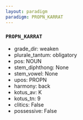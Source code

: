 ```yaml
---
layout: paradigm
paradigm: PROPN_KARRAT
---
```

### ` PROPN_KARRAT `


* grade_dir: weaken
* plurale_tantum: obligatory
* pos: NOUN
* stem_diphthong: None
* stem_vowel: None
* upos: PROPN
* harmony: back
* kotus_av: K
* kotus_tn: 9
* clitics: False
* possessive: False
